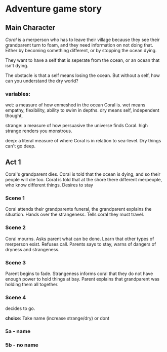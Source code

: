 # Adventure game story

## Main Character

*Coral* is a merperson who has to leave their village because they see their grandparent turn to foam, and they need information on not doing that. Either by becoming something different, or by stopping the ocean dying.

They want to have a self that is seperate from the ocean, or an ocean that isn't dying.

The obstacle is that a self means losing the ocean. But without a self, how can you understand the dry world?

### variables:

wet: a measure of how enmeshed in the ocean Coral is. wet means empathy, flexibility, ability to swim in depths. dry means self, independent thought, 

strange: a measure of how persuasive the universe finds Coral. high strange renders  you monstrous.

deep: a literal measure of where Coral is in relation to sea-level. Dry things can't go deep.



## Act 1

Coral's grandparent dies. Coral is told that the ocean is dying, and so their people will die too. Coral is told that at the shore there different merpeople, who know different things. Desires to stay

### Scene 1

Coral attends their grandparents funeral, the grandparent explains the situation. Hands over the strangeness. Tells coral they must travel.

### Scene 2

Coral mourns. Asks parent what can be done. Learn that other types of merperson exist. Refuses call. Parents says to stay, warns of dangers of dryness and strangeness.

### Scene 3

Parent begins to fade. Strangeness informs coral that they do not have enough power to hold things at bay. Parent explains that grandparent was holding them all together.

### Scene 4

decides to go. 

**choice**: Take name (increase strange/dry) or dont

### 5a - name

### 5b - no name





 





